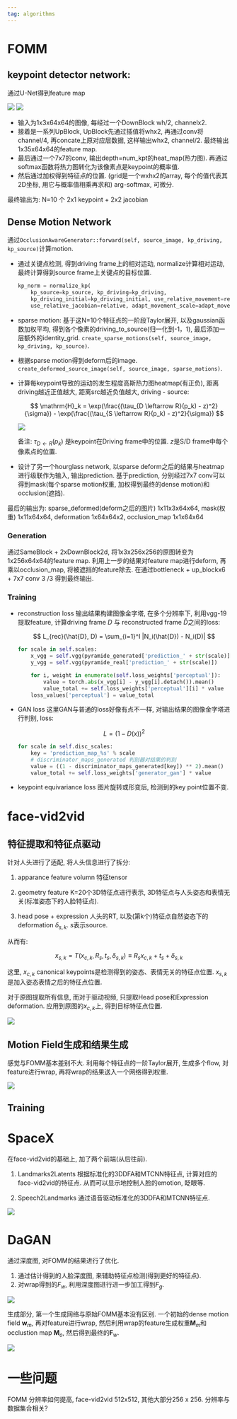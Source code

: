 ```yaml
---
tag: algorithms
---
```


# FOMM

## keypoint detector network:
通过U-Net得到feature map

![](rc/fomm_keypoint_detector.png)
![](rc/fomm_keypoint_block.png)

* 输入为1x3x64x64的图像, 每经过一个DownBlock wh/2, channelx2.
* 接着是一系列UpBlock, UpBlock先通过插值将whx2, 再通过conv将channel/4, 再concate上原对应层数据, 这样输出whx2, channel/2. 最终输出1x35x64x64的feature map.
* 最后通过一个7x7的conv, 输出depth=num_kpt的heat_map(热力图). 再通过softmax函数将热力图转化为该像素点是keypoint的概率值.
* 然后通过加权得到特征点的位置. (grid是一个wxhx2的array, 每个的值代表其2D坐标, 用它与概率值相乘再求和) arg-softmax, 可微分.

最终输出为: N=10 个 2x1 keypoint + 2x2 jacobian

## Dense Motion Network

通过`OcclusionAwareGenerator::forward(self, source_image, kp_driving, kp_source)`计算motion.


* 通过关键点检测, 得到driving frame上的相对运动, normalize计算相对运动, 最终计算得到source frame上关键点的目标位置.

    ```python
    kp_norm = normalize_kp(
        kp_source=kp_source, kp_driving=kp_driving,
        kp_driving_initial=kp_driving_initial, use_relative_movement=relative,
        use_relative_jacobian=relative, adapt_movement_scale=adapt_movement_scale)
    ```

* sparse motion: 基于这N=10个特征点的一阶段Taylor展开, 以及gaussian函数加权平均, 得到各个像素的driving_to_source(归一化到-1，1), 最后添加一层额外的identity_grid. `create_sparse_motions(self, source_image, kp_driving, kp_source)`.

* 根据sparse motion得到deform后的image. `create_deformed_source_image(self, source_image, sparse_motions)`.

* 计算每keypoint导致的运动的发生程度高斯热力图heatmap(有正负), 距离driving越近正值越大, 距离src越近负值越大, driving - source:

    $$
    \mathrm{H}_k = \exp(\frac{(\tau_{D \leftarrow R}(p_k) - z)^2}{\sigma}) - \exp(\frac{(\tau_{S \leftarrow R}(p_k) - z)^2}{\sigma})
    $$

    ![](rc/gaussian_kp_heatmap.png)

    备注: $\tau_{D \leftarrow R}(p_k)$ 是keypoint在Driving frame中的位置. $z$是S/D frame中每个像素点的位置.

* 设计了另一个hourglass network, 以sparse deform之后的结果与heatmap进行级联作为输入, 输出prediction. 基于prediction, 分别经过7x7 conv可以得到mask(每个sparse motion权重, 加权得到最终的dense motion)和occlusion(遮挡).

最后的输出为: sparse_deformed(deform之后的图片) 1x11x3x64x64, mask(权重) 1x11x64x64, deformation 1x64x64x2, occlusion_map 1x1x64x64

### Generation
通过SameBlock + 2xDownBlock2d, 将1x3x256x256的原图转变为1x256x64x64的feature map. 利用上一步的结果对feature map进行deform, 再乘以occlusion_map, 将被遮挡的feature除去. 在通过bottleneck + up_blockx6 + 7x7 conv 3 /3 得到最终输出.


### Training

* reconstruction loss
    输出结果构建图像金字塔, 在多个分辨率下, 利用vgg-19提取feature, 计算driving frame $D$ 与 reconstructed frame $\hat{D}$之间的loss:

    $$
    L_{rec}(\hat{D}, D) = \sum_{i=1}^I |N_i(\hat{D}) - N_i(D)|
    $$

    ```python
    for scale in self.scales:
        x_vgg = self.vgg(pyramide_generated['prediction_' + str(scale)])
        y_vgg = self.vgg(pyramide_real['prediction_' + str(scale)])

        for i, weight in enumerate(self.loss_weights['perceptual']):
            value = torch.abs(x_vgg[i] - y_vgg[i].detach()).mean()
            value_total += self.loss_weights['perceptual'][i] * value
        loss_values['perceptual'] = value_total
    ```

* GAN loss
    这里GAN与普通的loss好像有点不一样, 对输出结果的图像金字塔进行判别, loss:

    $$
        L = (1-D(x))^2
    $$

    ```python
    for scale in self.disc_scales:
        key = 'prediction_map_%s' % scale
        # discriminator_maps_generated 判别器对结果的判别
        value = ((1 - discriminator_maps_generated[key]) ** 2).mean()
        value_total += self.loss_weights['generator_gan'] * value
    ```

* keypoint equivariance loss
    图片旋转或形变后, 检测到的key point位置不变.

# face-vid2vid

## 特征提取和特征点驱动
针对人头进行了适配, 将人头信息进行了拆分: 
1. apparance feature volumn
    特征tensor

2. geometry feature
    K=20个3D特征点进行表示, 3D特征点与人头姿态和表情无关(标准姿态下的人脸特征点). 

3. head pose + expression
    人头的RT, 以及(第k个)特征点自然姿态下的deformation $\delta_{s,k}$. $s$表示source.

从而有:

$$
x_{s,k} = T(x_{c,k}, R_s, t_s, \delta_{s,k}) \equiv R_s x_{c,k} + t_s + \delta_{s,k}
$$

这里, $x_{c,k}$ canonical keypoints是检测得到的姿态、表情无关的特征点位置. $x_{s,k}$是加入姿态表情之后的特征点位置.


对于原图提取所有信息, 而对于驱动视频, 只提取Head pose和Expression deformation. 应用到原图的$x_{c,k}$上, 得到目标特征点位置.

![](rc/face-vid2vid_kpt.png)


## Motion Field生成和结果生成
感觉与FOMM基本差别不大. 利用每个特征点的一阶Taylor展开, 生成多个flow, 对feature进行wrap, 再将wrap的结果送入一个网络得到权重.

![](rc/face-vid2vid_generate.png)


## Training

# SpaceX
在face-vid2vid的基础上, 加了两个前端(从后往前).
1. Landmarks2Latents
    根据标准化的3DDFA和MTCNN特征点, 计算对应的face-vid2vid的特征点. 从而可以显示地控制人脸的emotion, 眨眼等.

2. Speech2Landmarks
    通过语音驱动标准化的3DDFA和MTCNN特征点.

![](rc/spaceX_pipeline.png)

# DaGAN
通过深度图, 对FOMM的结果进行了优化.

1. 通过估计得到的人脸深度图, 来辅助特征点检测(得到更好的特征点).
2. 对wrap得到的$F_w$, 利用深度图进行进一步加工得到$F_g$.

![](rc/DaGAN_pipeline.png)

生成部分, 第一个生成网络与原始FOMM基本没有区别. 一个初始的dense motion field $\mathbf{w}_m$, 再对feature进行wrap, 然后利用wrap的feature生成权重$\mathbf{M}_m$和occlustion map $\mathbf{M}_o$, 然后得到最终的$\mathbf{F}_w$.

![](rc/DaGAN_generator.png)


# 一些问题
FOMM 分辨率如何提高, face-vid2vid 512x512, 其他大部分256 x 256. 分辨率与数据集合相关?